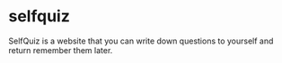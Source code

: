 # selfquiz
SelfQuiz is a website that you can write down questions to yourself and return remember them later. 
